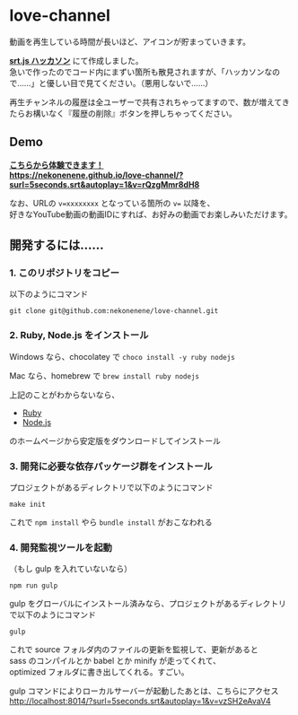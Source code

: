 # love-channel

動画を再生している時間が長いほど、アイコンが貯まっていきます。

**[srt.js ハッカソン](https://mashupawards.connpass.com/event/57500)** にて作成しました。  
急いで作ったのでコード内にまずい箇所も散見されますが、「ハッカソンなので……」と優しい目で見てください。（悪用しないで……）

再生チャンネルの履歴は全ユーザーで共有されちゃってますので、数が増えてきたらお構いなく『履歴の削除』ボタンを押しちゃってください。


## Demo

**[こちらから体験できます！](https://nekonenene.github.io/love-channel/?surl=5seconds.srt&autoplay=1&v=rQzgMmr8dH8)**  
**https://nekonenene.github.io/love-channel/?surl=5seconds.srt&autoplay=1&v=rQzgMmr8dH8**

なお、URLの `v=xxxxxxxx` となっている箇所の `v=` 以降を、  
好きなYouTube動画の動画IDにすれば、お好みの動画でお楽しみいただけます。


## 開発するには……

### 1. このリポジトリをコピー

以下のようにコマンド
```
git clone git@github.com:nekonenene/love-channel.git
```

### 2. Ruby, Node.js をインストール

Windows なら、chocolatey で `choco install -y ruby nodejs`

Mac なら、homebrew で `brew install ruby nodejs`

上記のことがわからないなら、  
- [Ruby](https://www.ruby-lang.org/) 
- [Node.js](https://nodejs.org/)

のホームページから安定版をダウンロードしてインストール

### 3. 開発に必要な依存パッケージ群をインストール

プロジェクトがあるディレクトリで以下のようにコマンド
```
make init
```

これで `npm install` やら `bundle install` がおこなわれる

### 4. 開発監視ツールを起動

（もし gulp を入れていないなら）
```
npm run gulp
```

gulp をグローバルにインストール済みなら、プロジェクトがあるディレクトリで以下のようにコマンド
```
gulp
```

これで source フォルダ内のファイルの更新を監視して、更新があると  
sass のコンパイルとか babel とか minify が走ってくれて、  
optimized フォルダに書き出してくれる。すごい。

gulp コマンドによりローカルサーバーが起動したあとは、こちらにアクセス  
[http://localhost:8014/?surl=5seconds.srt&autoplay=1&v=vzSH2eAvaV4](http://localhost:8014/?surl=5seconds.srt&autoplay=1&v=vzSH2eAvaV4)
